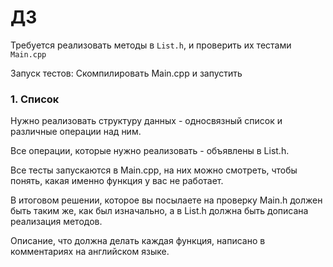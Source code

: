 # ДЗ 
Требуется реализовать методы в `List.h`, и проверить их тестами `Main.cpp`

Запуск тестов: 
Скомпилировать Main.cpp и запустить 

### 1. Список
Нужно реализовать структуру данных - односвязный список и различные операции над ним. 

Все операции, которые нужно реализовать - объявлены в List.h.

Все тесты запускаются в Main.cpp, на них можно смотреть, чтобы понять, какая именно функция у вас не работает. 

В итоговом решении, которое вы посылаете на проверку Main.h должен быть таким же, как был изначально, а в List.h должна быть дописана реализация методов. 

Описание, что должна делать каждая функция, написано в комментариях на английском языке. 

